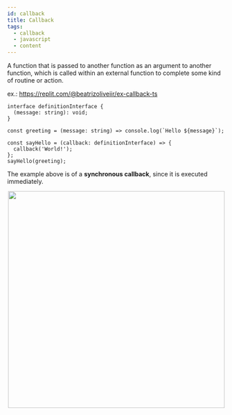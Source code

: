 ```yaml
---
id: callback
title: Callback
tags:
  - callback
  - javascript
  - content
---
```


A function that is passed to another function as an argument to another function, which is called within an external function to complete some kind of routine or action.

ex.: https://replit.com/@beatrizoliveiir/ex-callback-ts

```tsx
interface definitionInterface {
  (message: string): void;
}

const greeting = (message: string) => console.log(`Hello ${message}`);

const sayHello = (callback: definitionInterface) => {
  callback('World!');
};
sayHello(greeting);
```

The example above is of a **synchronous callback**, since it is executed immediately.

<div align="center" id="top"> 
    <img width="500" src="https://raw.githubusercontent.com/biantris/braintris/main/static/img/callback.png" />
</div>
